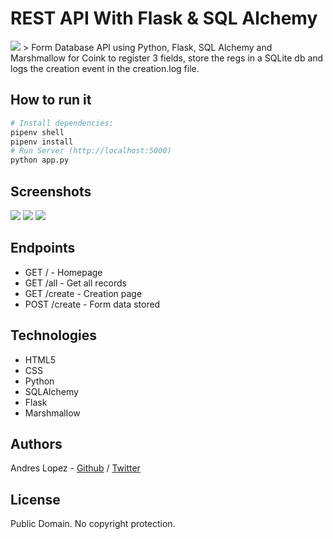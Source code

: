 # REST API With Flask & SQL Alchemy

<img src="https://www.ncrts.com/public/images/webapp-banner.jpg">
> Form Database API using Python, Flask, SQL Alchemy and Marshmallow for Coink to register 3 fields, store the regs in a SQLite db and logs the creation event in the creation.log file.

## How to run it

``` bash
# Install dependencies:
pipenv shell
pipenv install
# Run Server (http://localhost:5000)
python app.py
```

## Screenshots
<img src="https://i.imgur.com/9Ejx0tt.png">
<img src="https://i.imgur.com/Xtv8TGj.png">
<img src="https://i.imgur.com/sbpoPGX.png">

## Endpoints

* GET /             - Homepage
* GET     /all      - Get all records
* GET     /create   - Creation page
* POST    /create   - Form data stored

## Technologies

* HTML5
* CSS
* Python
* SQLAlchemy
* Flask
* Marshmallow

## Authors
Andres Lopez - [Github](https://github.com/andylopezr) / [Twitter](https://twitter.com/_andy_lopez_)

## License
Public Domain. No copyright protection.